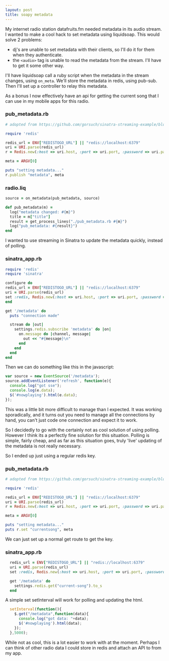 ```yaml
---
layout: post
title: soapy metadata
---
```


My internet radio station datafruits.fm needed metadata in its audio stream.
I wanted to make a cool hack to set metadata using liquidsoap. This would solve 2 problems:

* dj's are unable to set metadata with their clients, so I'll do it for them when they authenticate.
* the `<audio>` tag is unable to read the metadata from the stream. I'll have to get it some other way.

I'll have liquidsoap call a ruby script when the metadata in the stream changes, using `on_meta`. We'll store
the metadata in redis, using pub-sub. Then I'll set up a controller to relay this metadata.

As a bonus I now effectively have an api for getting the current song that I can
use in my mobile apps for this radio.

### pub_metadata.rb

``` ruby
# adopted from https://github.com/gorsuch/sinatra-streaming-example/blob/master/worker.rb

require 'redis'

redis_url = ENV["REDISTOGO_URL"] || "redis://localhost:6379"
uri = URI.parse(redis_url)
r = Redis.new(:host => uri.host, :port => uri.port, :password => uri.password)

meta = ARGV[0]

puts "setting metadata..."
r.publish "metadata", meta
```

### radio.liq

``` ruby
source = on_metadata(pub_metadata, source)

def pub_metadata(m) =
  log("metadata changed: #{m}")
  title = m["title"]
  result = get_process_lines("./pub_metadata.rb #{m}")
  log("pub_metadata: #{result}")
end
```

I wanted to use streaming in Sinatra to update the metadata quickly, instead of polling.

### sinatra_app.rb
``` ruby
require 'redis'
require 'sinatra'

configure do
redis_url = ENV["REDISTOGO_URL"] || "redis://localhost:6379"
uri = URI.parse(redis_url)
set :redis, Redis.new(:host => uri.host, :port => uri.port, :password => uri.password)
end

get '/metadata' do
  puts "connection made"

  stream do |out|
    settings.redis.subscribe 'metadata' do |on|
      on.message do |channel, message|
        out << "#{message}\n"
      end
    end
  end
end
```

Then we can do something like this in the javascript:

``` javascript
var source = new EventSource('/metadata');
source.addEventListener('refresh', function(e){
  console.log("got sse");
  console.log(e.data);
  $('#nowplaying').html(e.data);
});
```

This was a little bit more difficult to manage than I expected. It was working
sporadically, and it turns out you need to manage all the connections by hand,
you can't just code one connection and expect it to work.

So I decidedly to go with the certainly not as cool solution of using polling.
However I think its a perfectly fine solution for this situation. Polling is
simple, fairly cheap, and as far as this situation goes, truly 'live' updating
of the metadata is not really necessary.

So I ended up just using a regular redis key.

### pub_metadata.rb

``` ruby
# adopted from https://github.com/gorsuch/sinatra-streaming-example/blob/master/worker.rb

require 'redis'

redis_url = ENV["REDISTOGO_URL"] || "redis://localhost:6379"
uri = URI.parse(redis_url)
r = Redis.new(:host => uri.host, :port => uri.port, :password => uri.password)

meta = ARGV[0]

puts "setting metadata..."
puts r.set "currentsong", meta
```

We can just set up a normal get route to get the key.

### sinatra_app.rb

``` ruby
  redis_url = ENV["REDISTOGO_URL"] || "redis://localhost:6379"
  uri = URI.parse(redis_url)
  set :redis, Redis.new(:host => uri.host, :port => uri.port, :password => uri.password)

  get '/metadata' do
    settings.redis.get("current-song").to_s
  end
```

A simple set setInterval will work for polling and updating the html.

``` javascript
  setInterval(function(){
    $.get("/metadata",function(data){
      console.log("got data: "+data);
      $('#nowplaying').html(data);
    });
  },5000);
```

While not as cool, this is a lot easier to work with at the moment. Perhaps I
can think of other radio data I could store in redis and attach an API to from my app.
